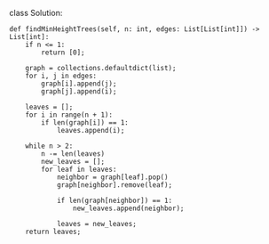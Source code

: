class Solution:
    
    def findMinHeightTrees(self, n: int, edges: List[List[int]]) -> List[int]:
        if n <= 1:
            return [0];
        
        graph = collections.defaultdict(list);
        for i, j in edges:
            graph[i].append(j);
            graph[j].append(i);
            
        leaves = [];
        for i in range(n + 1):
            if len(graph[i]) == 1:
                leaves.append(i);
                
        while n > 2:
            n -= len(leaves)
            new_leaves = [];
            for leaf in leaves:
                neighbor = graph[leaf].pop()
                graph[neighbor].remove(leaf);
                
                if len(graph[neighbor]) == 1:
                    new_leaves.append(neighbor);
                    
                leaves = new_leaves;
        return leaves;
